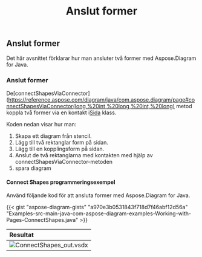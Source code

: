 ﻿---
title: Anslut former
type: docs
weight: 90
url: /sv/java/connect-shapes/
description: Det här avsnittet förklarar hur man kopplar två former med Aspose.Diagram for Java.
---
## **Anslut former**
Det här avsnittet förklarar hur man ansluter två former med Aspose.Diagram for Java.
### **Anslut former**
 De[connectShapesViaConnector](https://reference.aspose.com/diagram/java/com.aspose.diagram/page#connectShapesViaConnector(long,%20int,%20long,%20int,%20long) metod koppla två former via en kontakt i[Sida](https://reference.aspose.com/diagram/java/com.aspose.diagram/Page) klass.

Koden nedan visar hur man:

1. Skapa ett diagram från stencil.
1. Lägg till två rektanglar form på sidan.
1. Lägg till en kopplingsform på sidan.
1. Anslut de två rektanglarna med kontakten med hjälp av connectShapesViaConnector-metoden
1. spara diagram
#### **Connect Shapes programmeringsexempel**
Använd följande kod för att ansluta former med Aspose.Diagram for Java.

{{< gist "aspose-diagram-gists" "a970e3b0531843f718d7f46abf12d56a" "Examples-src-main-java-com-aspose-diagram-examples-Working-with-Pages-ConnectShapes.java" >}}

|**Resultat**|
|:- |
|![ConnectShapes_out.vsdx](ConnectShapes.png)|
